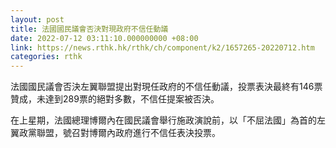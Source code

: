 ```yaml
---
layout: post
title: 法國國民議會否決對現政府不信任動議
date: 2022-07-12 03:11:10.000000000 +08:00
link: https://news.rthk.hk/rthk/ch/component/k2/1657265-20220712.htm
categories: rthk
---
```


法國國民議會否決左翼聯盟提出對現任政府的不信任動議，投票表決最終有146票贊成，未達到289票的絕對多數，不信任提案被否決。

在上星期，法國總理博爾內在國民議會舉行施政演說前，以「不屈法國」為首的左翼政黨聯盟，號召對博爾內政府進行不信任表決投票。
